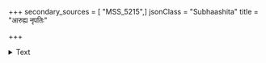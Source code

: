 +++
secondary_sources = [ "MSS_5215",]
jsonClass = "Subhaashita"
title = "आरुह्य नृपतिः"

+++

<details><summary>Text</summary>

आरुह्य नृपतिः पूर्वम् इन्द्रियाश्वान् यशीकृतान्।  
कामक्रोधादिकाञ् जित्वा रिपून् आभ्यन्तरांश्च तान्॥
</details>
